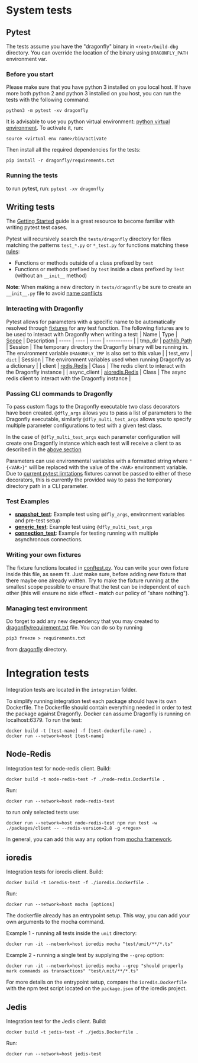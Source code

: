 # System tests


## Pytest

The tests assume you have the "dragonfly" binary in `<root>/build-dbg` directory.
You can override the location of the binary using `DRAGONFLY_PATH` environment var.
### Before you start
Please make sure that you have python 3 installed on you local host.
If have more both python 2 and python 3 installed on you host, you can run the tests with the following command:
```
python3 -m pytest -xv dragonfly
```
It is advisable to use you python virtual environment: [python virtual environment](https://docs.python.org/3/library/venv.html).
To activate it, run:
```
source <virtual env name>/bin/activate
```
Then install all the required dependencies for the tests:
```
pip install -r dragonfly/requirements.txt
```
### Running the tests
to run pytest, run:
`pytest -xv dragonfly`

## Writing tests
The [Getting Started](https://docs.pytest.org/en/7.1.x/getting-started.html) guide is a great resource to become familiar with writing pytest test cases.

Pytest will recursively search the `tests/dragonfly` directory for files matching the patterns `test_*.py` or `*_test.py` for functions matching these [rules](https://docs.pytest.org/en/7.1.x/explanation/goodpractices.html#conventions-for-python-test-discovery):
- Functions or methods outside of a class prefixed by `test`
- Functions or methods prefixed by `test` inside a class prefixed by `Test` (without an `__init__` method)

**Note**: When making a new directory in `tests/dragonfly` be sure to create an `__init__.py` file to avoid [name conflicts](https://docs.pytest.org/en/7.1.x/explanation/goodpractices.html#tests-outside-application-code)

### Interacting with Dragonfly
Pytest allows for parameters with a specific name to be automatically resolved through [fixtures](https://docs.pytest.org/en/7.1.x/explanation/fixtures.html) for any test function. The following fixtures are to be used to interact with Dragonfly when writing a test:
| Name  | Type | [Scope](https://docs.pytest.org/en/7.1.x/how-to/fixtures.html?highlight=scope#scope-sharing-fixtures-across-classes-modules-packages-or-session) | Description
| ----- | ---- | ----- | ----------- |
| tmp_dir | [pathlib.Path](https://docs.python.org/3/library/pathlib.html) | Session | The temporary directory the Dragonfly binary will be running in. The environment variable `DRAGONFLY_TMP` is also set to this value |
| test_env | `dict` | Session | The environment variables used when running Dragonfly as a dictionary |
| client | [redis.Redis](https://redis-py.readthedocs.io/en/stable/connections.html#generic-client) | Class | The redis client to interact with the Dragonfly instance |
| async_client | [aioredis.Redis](https://aioredis.readthedocs.io/en/latest/api/high-level/#aioredis.client.Redis) | Class | The async redis client to interact with the Dragonfly instance |

### Passing CLI commands to Dragonfly
To pass custom flags to the Dragonfly executable two class decorators have been created. `@dfly_args` allows you to pass a list of parameters to the Dragonfly executable, similarly `@dfly_multi_test_args` allows you to specify multiple parameter configurations to test with a given test class.

In the case of `@dfly_multi_test_args` each parameter configuration will create one Dragonfly instance which each test will receive a client to as described in the [above section](#interacting-with-dragonfly)

Parameters can use environmental variables with a formatted string where `"{<VAR>}"` will be replaced with the value of the `<VAR>` environment variable. Due to [current pytest limtations](https://github.com/pytest-dev/pytest/issues/349) fixtures cannot be passed to either of these decorators, this is currently the provided way to pass the temporary directory path in a CLI parameter.

### Test Examples
- **[snapshot_test](./dragonfly/snapshot_test.py)**: Example test using `@dfly_args`, environment variables and pre-test setup
- **[generic_test](./dragonfly/generic_test.py)**: Example test using `@dfly_multi_test_args`
- **[connection_test](./dragonfly/connection_test.py)**: Example for testing running with multiple asynchronous connections.

### Writing your own fixtures
The fixture functions located in [conftest.py](./dragonfly/conftest.py).
You can write your own fixture inside this file, as seem fit. Just make sure, before adding new fixture that there maybe one already written.
Try to make the fixture running at the smallest scope possible to ensure that the test can be independent of each other (this will ensure no side effect - match our policy of "share nothing").

### Managing test environment
Do forget to add any new dependency that you may created to [dragonfly/requirement.txt](./dragonfly/requirements.txt) file.
You can do so by running
```
pip3 freeze > requirements.txt 
```
from [dragonfly](./dragonfly/) directory.

# Integration tests
Integration tests are located in the `integration` folder.

To simplify running integration test each package should have its own Dockerfile. The Dockerfile should contain everything needed in order to test the package against Dragonfly. Docker can assume Dragonfly is running on localhost:6379.
To run the test:
```
docker build -t [test-name] -f [test-dockerfile-name] .
docker run --network=host [test-name]
```

## Node-Redis
Integration test for node-redis client.
Build:
```
docker build -t node-redis-test -f ./node-redis.Dockerfile .
```
Run:
```
docker run --network=host node-redis-test
```

to run only selected tests use:

```
docker run --network=host node-redis-test npm run test -w ./packages/client -- --redis-version=2.8 -g <regex>
```

In general, you can add this way any option from [mocha framework](https://mochajs.org/#command-line-usage).

## ioredis
Integration tests for ioredis client.
Build:
```
docker build -t ioredis-test -f ./ioredis.Dockerfile .
```
Run:
```
docker run --network=host mocha [options]
```
The dockerfile already has an entrypoint setup. This way, you can add your own arguments to the mocha command.

Example 1 - running all tests inside the `unit` directory:
```
docker run -it --network=host ioredis mocha "test/unit/**/*.ts"
```
Example 2 - running a single test by supplying the `--grep` option:
```
docker run -it --network=host ioredis mocha --grep "should properly mark commands as transactions" "test/unit/**/*.ts"
```

For more details on the entrypoint setup, compare the `ioredis.Dockerfile`
with the npm test script located on the `package.json` of the ioredis project.

## Jedis
Integration test for the Jedis client.
Build:
```
docker build -t jedis-test -f ./jedis.Dockerfile .
```
Run:
```
docker run --network=host jedis-test
```
